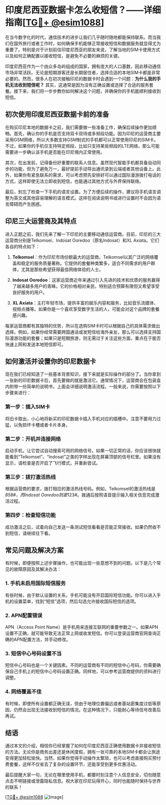 # 印度尼西亚数据卡怎么收短信？——详细指南[[TG💪+ @esim1088](https://t.me/s/esim1088)]

在当今数字化的时代，通信技术的进步让我们几乎随时随地都能保持联系。而当我们在国外旅行或者工作时，如何确保手机能够正常接收短信和数据服务就显得尤为重要了。特别是对于计划前往印度尼西亚的朋友来说，了解当地的SIM卡使用方式以及如何正确配置以接收短信，是避免不必要的麻烦的关键。

印度尼西亚作为一个由众多岛屿组成的国家，拥有庞大的人口基数，因此移动通信市场非常活跃。无论是短期游客还是长期居住者，选择合适的本地SIM卡都是非常必要的。然而，很多人在初次接触印尼的数据卡时会遇到一个问题：**为什么我的手机无法收到短信呢？** 其实，这通常是因为没有正确设置或选择了合适的服务套餐。接下来，我们将一步步教你如何解决这个问题，并确保你的手机能顺利接收到短信。

## 初次使用印度尼西亚数据卡前的准备

在购买印尼本地的数据卡之前，我们需要做一些准备工作，确保后续操作更加顺畅。首先，确认你的手机是否支持双卡双待或多频段功能。因为印尼的运营商主要采用GSM网络，所以大多数支持GSM制式的手机都可以正常使用印尼的SIM卡。不过，如果你的手机仅支持特定频段，比如只支持某些频段的LTE网络，那么可能需要进一步确认该手机是否能在印尼境内正常使用。

其次，在出发前，记得备份好重要的联系人信息。虽然现代智能手机都具备自动同步的功能，但为了避免万一，最好提前手动导出通讯录到云端或者其他设备上。此外，如果你有紧急联系的需求，可以考虑预先安排好可以通过国际漫游拨打电话的方式，这样即使无法立即收到短信，也能通过其他方式与外界保持联络。

最后，别忘了检查一下手机的语言设置。为了方便后续的操作，建议将手机语言调整为英文或其他容易理解的语言模式。这样在阅读说明书或进行设置时不会因为语言障碍而产生困惑。

## 印尼三大运营商及其特点

进入正题之前，我们先来了解一下印尼的主要移动通信运营商。目前，印尼的三大运营商分别是Telkomsel、Indosat Ooredoo（原名Indosat）和XL Axiata。它们各自的特点如下：

1. **Telkomsel**：作为印尼市场份额最大的运营商，Telkomsel以其广泛的网络覆盖和稳定的服务质量著称。它提供的套餐种类繁多，适合不同需求的用户群体，尤其是那些希望获得最佳网络体验的人士。
   
2. **Indosat Ooredoo**：这家运营商近年来通过引入先进的技术和优质的服务赢得了越来越多用户的青睐。它的价格相对亲民，特别适合预算有限但又希望享受良好服务的用户。

3. **XL Axiata**：主打年轻市场，提供丰富的娱乐内容和服务，比如音乐流媒体、视频点播等。如果你是一个喜欢享受数字生活的人，可能会对这个品牌的套餐感兴趣。

每家运营商都有其独特的优势，所以在选购SIM卡时可以根据自己的具体需求做出选择。例如，如果你经常需要跨国通话或发短信给海外亲友，那么可以选择支持国际漫游功能的套餐；如果只是短期旅游，则无需过于关注这些方面，重点在于能否快速上网和发送本地短信即可。

## 如何激活并设置你的印尼数据卡

现在我们已经知道了一些基本背景知识，接下来就是实际操作的部分了。当你拿到一张新的印尼数据卡后，首先要做的就是激活它。通常情况下，运营商会在包装盒内附带一份简单的说明书，上面会详细说明激活流程。一般来说，你需要按照以下步骤来进行：

### 第一步：插入SIM卡
将旧卡取出，小心地将新买的印尼数据卡插入手机对应的插槽中。注意不要用力过猛，以免损坏卡槽或者卡片本身。

### 第二步：开机并连接网络
启动手机，让它尝试自动搜索可用的网络信号。如果一切正常的话，你应该很快就能看到“Telkomsel”、“Indosat”之类的字样出现在屏幕顶部的信号栏里。如果没有显示，请检查是否开启了飞行模式，并重新尝试。

### 第三步：拨打激活热线
根据运营商的要求，拨打相应的激活热线号码。例如，Telkomsel的激活热线是*858#，而Indosat Ooredoo则是*123#。拨通后按照语音提示输入相关信息完成激活过程。

### 第四步：检查短信功能
成功激活之后，试着向自己发送一条测试短信看看是否能正常接收。如果仍然收不到短信，请继续往下看。

## 常见问题及解决方案

有时候，即便按照上述步骤操作，也可能出现一些意想不到的问题。以下是几个常见的故障原因及其解决办法：

### 1. 手机未启用国际短信服务
有些时候，由于默认设置的关系，手机可能没有开启国际短信功能。你可以进入手机的设置菜单，找到“短信”选项，然后勾选允许接收国际短信的选项。

### 2. APN配置错误
APN（Access Point Name）是手机用来连接互联网的重要参数之一。如果APN设置不正确，就可能导致无法正常上网或收发短信。你可以登录运营商官网查询正确的APN配置方法，并手动修改。

### 3. 短信中心号码设置不当
短信中心号码也是一个关键因素。不同的运营商有不同的短信中心号码，你需要确保自己手机上的短信中心号码设置正确。同样地，可以参考运营商提供的资料进行调整。

### 4. 网络覆盖不佳
有时候，即使所有设置都正确无误，但由于地理位置偏远或者基站密集度过低等原因，仍然会出现无法接收到短信的情况。在这种情况下，只能耐心等待信号改善后再试。

## 结语

通过本文的介绍，相信你已经掌握了如何在印度尼西亚正确使用数据卡并接收短信的方法。无论你是商务出差还是休闲度假，拥有一张可靠的本地SIM卡都会让旅途变得更加轻松愉快。当然，如果你觉得手动操作太繁琐，也可以考虑直接购买预付费套餐，这样不仅省去了复杂的设置环节，还能享受到更多优惠活动。

最后提醒大家一句，无论在哪里使用手机，都要时刻注意个人信息安全，切勿随意点击不明链接或泄露隐私信息。祝大家在印尼玩得开心，同时也能随时保持与世界的联系！

[[TG💪+ @esim1088](https://t.me/s/esim1088) ![Image](https://i.postimg.cc/4NQfJmqS/Snipaste-2025-05-13-00-14-12.png)]